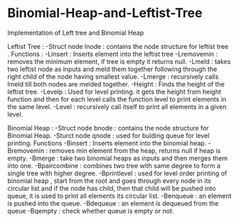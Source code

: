 # Binomial-Heap-and-Leftist-Tree

Implementation of Left tree and Binomial Heap 

Leftist Tree :
-Struct node lnode : contains the node structure for leftist tree .
Functions :
-Linsert : Inserts element into the leftist tree
-Lremovemin : removes the minimum element, if tree is empty it returns null.
-Lmeld : takes two leftist node as inputs and meld them together following through the right child of the node having smallest value.
-Lmerge : recursively calls lmeld till both nodes are melded together.
-Height : Finds the height of the leftist tree.
-Levelp : Used for level printing. it gets the height from height function and then for each level calls the function level to print elements in the same level.
-Level : recursively call itself to print all elements in a given level.


Binomial Heap :
-Struct node bnode : contains the node structure for Binomial Heap.
-Sturct node qnode : used for bulding queue for level printing.
Functions 
-Binsert : Inserts element into the binomial heap.
-Bremovemin : removes min element from the heap, returns null if heap is empty.
-Bmerge : take two binomial heaps as inputs and then merges them into one.
-Bpaircombine : combines two tree with same degree to form a single tree with higher degree.
-Bprintlevel : used for level order printing of binomial heap , start from the root and 
goes through every node in its circular list and if the node has child, then that child
will be pushed into queue, it is used to print all elements its circular list.
-Benqueue : an element is pushed into the queue.
-Bdequeue : an element is dequeued from the queue
-Bqempty : check whether queue is empty or not.
